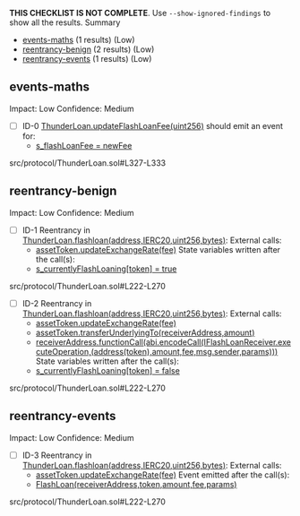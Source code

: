 **THIS CHECKLIST IS NOT COMPLETE**. Use `--show-ignored-findings` to show all the results.
Summary
 - [events-maths](#events-maths) (1 results) (Low)
 - [reentrancy-benign](#reentrancy-benign) (2 results) (Low)
 - [reentrancy-events](#reentrancy-events) (1 results) (Low)
## events-maths
Impact: Low
Confidence: Medium
 - [ ] ID-0
[ThunderLoan.updateFlashLoanFee(uint256)](src/protocol/ThunderLoan.sol#L327-L333) should emit an event for: 
	- [s_flashLoanFee = newFee](src/protocol/ThunderLoan.sol#L332) 

src/protocol/ThunderLoan.sol#L327-L333


## reentrancy-benign
Impact: Low
Confidence: Medium
 - [ ] ID-1
Reentrancy in [ThunderLoan.flashloan(address,IERC20,uint256,bytes)](src/protocol/ThunderLoan.sol#L222-L270):
	External calls:
	- [assetToken.updateExchangeRate(fee)](src/protocol/ThunderLoan.sol#L242)
	State variables written after the call(s):
	- [s_currentlyFlashLoaning[token] = true](src/protocol/ThunderLoan.sol#L246)

src/protocol/ThunderLoan.sol#L222-L270


 - [ ] ID-2
Reentrancy in [ThunderLoan.flashloan(address,IERC20,uint256,bytes)](src/protocol/ThunderLoan.sol#L222-L270):
	External calls:
	- [assetToken.updateExchangeRate(fee)](src/protocol/ThunderLoan.sol#L242)
	- [assetToken.transferUnderlyingTo(receiverAddress,amount)](src/protocol/ThunderLoan.sol#L247)
	- [receiverAddress.functionCall(abi.encodeCall(IFlashLoanReceiver.executeOperation,(address(token),amount,fee,msg.sender,params)))](src/protocol/ThunderLoan.sol#L249-L260)
	State variables written after the call(s):
	- [s_currentlyFlashLoaning[token] = false](src/protocol/ThunderLoan.sol#L269)

src/protocol/ThunderLoan.sol#L222-L270


## reentrancy-events
Impact: Low
Confidence: Medium
 - [ ] ID-3
Reentrancy in [ThunderLoan.flashloan(address,IERC20,uint256,bytes)](src/protocol/ThunderLoan.sol#L222-L270):
	External calls:
	- [assetToken.updateExchangeRate(fee)](src/protocol/ThunderLoan.sol#L242)
	Event emitted after the call(s):
	- [FlashLoan(receiverAddress,token,amount,fee,params)](src/protocol/ThunderLoan.sol#L244)

src/protocol/ThunderLoan.sol#L222-L270


